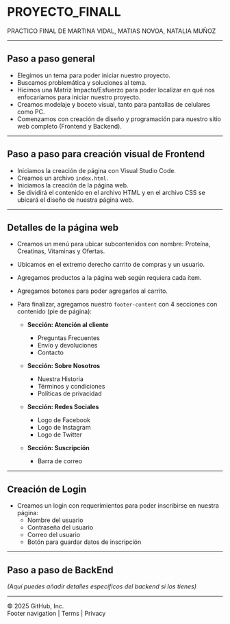 # PROYECTO_FINALL
PRACTICO FINAL DE MARTINA VIDAL, MATIAS NOVOA, NATALIA MUÑOZ

---

## Paso a paso general

- Elegimos un tema para poder iniciar nuestro proyecto.
- Buscamos problemática y soluciones al tema.
- Hicimos una Matriz Impacto/Esfuerzo para poder localizar en qué nos enfocaríamos para iniciar nuestro proyecto.
- Creamos modelaje y boceto visual, tanto para pantallas de celulares como PC.
- Comenzamos con creación de diseño y programación para nuestro sitio web completo (Frontend y Backend).

---

## Paso a paso para creación visual de Frontend

- Iniciamos la creación de página con Visual Studio Code.
- Creamos un archivo `index.html`.
- Iniciamos la creación de la página web.
- Se dividirá el contenido en el archivo HTML y en el archivo CSS se ubicará el diseño de nuestra página web.

---

## Detalles de la página web

- Creamos un menú para ubicar subcontenidos con nombre: Proteína, Creatinas, Vitaminas y Ofertas.
- Ubicamos en el extremo derecho carrito de compras y un usuario.
- Agregamos productos a la página web según requiera cada ítem.
- Agregamos botones para poder agregarlos al carrito.
- Para finalizar, agregamos nuestro `footer-content` con 4 secciones con contenido (pie de página):

  - **Sección: Atención al cliente**
    - Preguntas Frecuentes
    - Envío y devoluciones
    - Contacto

  - **Sección: Sobre Nosotros**
    - Nuestra Historia
    - Términos y condiciones
    - Políticas de privacidad

  - **Sección: Redes Sociales**
    - Logo de Facebook
    - Logo de Instagram
    - Logo de Twitter

  - **Sección: Suscripción**
    - Barra de correo

---

## Creación de Login

- Creamos un login con requerimientos para poder inscribirse en nuestra página:
  - Nombre del usuario
  - Contraseña del usuario
  - Correo del usuario
  - Botón para guardar datos de inscripción

---

## Paso a paso de BackEnd

_(Aquí puedes añadir detalles específicos del backend si los tienes)_

---

© 2025 GitHub, Inc.  
Footer navigation | Terms | Privacy
